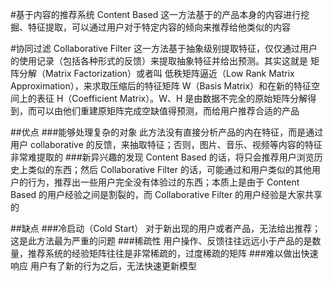 #基于内容的推荐系统 Content Based
这一方法基于的产品本身的内容进行挖掘、特征提取，可以通过用户对于特定内容的倾向来推荐给他类似的内容

#协同过滤 Collaborative Filter
这一方法基于抽象级别提取特征，仅仅通过用户的使用记录（包括各种形式的反馈）来提取抽象特征并给出预测。其实这就是 矩阵分解（Matrix Factorization）或者叫 低秩矩阵逼近（Low Rank Matrix Approximation），来求取压缩后的特征矩阵 W（Basis Matrix）和在新的特征空间上的表征 H（Coefficient Matrix）。W、H 是由数据不完全的原始矩阵分解得到，而可以由他们重建原矩阵完成空缺值得预测，而给用户推荐合适的产品

##优点
###能够处理复杂的对象
此方法没有直接分析产品的内在特征，而是通过用户 collaborative 的反馈，来抽取特征；否则，图片、音乐、视频等内容的特征非常难提取的
###新异兴趣的发现
Content Based 的话，将只会推荐用户浏览历史上类似的东西；然后 Collaborative Filter 的话，可能通过和用户类似的其他用户的行为，推荐出一些用户完全没有体验过的东西；本质上是由于 Content Based 的用户经验之间是割裂的，而 Collaborative Filter 的用户经验是大家共享的

##缺点
###冷启动（Cold Start）
对于新出现的用户或者产品，无法给出推荐；这是此方法最为严重的问题
###稀疏性
用户操作、反馈往往远远小于产品的是数量，推荐系统的经验矩阵往往是非常稀疏的，过度稀疏的矩阵
###难以做出快速响应
用户有了新的行为之后，无法快速更新模型